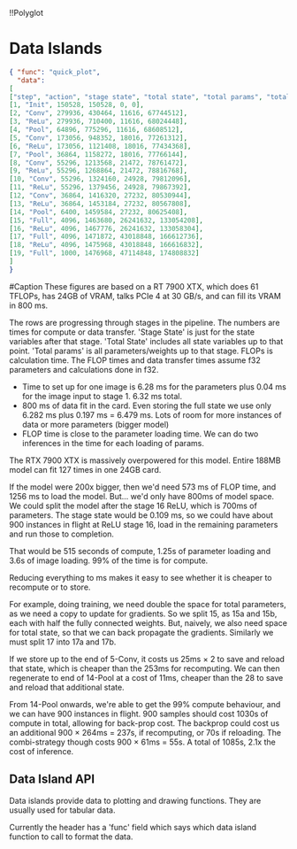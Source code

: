 !!Polyglot
# Data Islands
```json
{ "func": "quick_plot", 
  "data":
[
["step", "action", "stage state", "total state", "total params", "total FLOPs"],
[1, "Init", 150528, 150528, 0, 0],
[2, "Conv", 279936, 430464, 11616, 67744512],
[3, "ReLu", 279936, 710400, 11616, 68024448],
[4, "Pool", 64896, 775296, 11616, 68608512],
[5, "Conv", 173056, 948352, 18016, 77261312],
[6, "ReLu", 173056, 1121408, 18016, 77434368],
[7, "Pool", 36864, 1158272, 18016, 77766144],
[8, "Conv", 55296, 1213568, 21472, 78761472],
[9, "ReLu", 55296, 1268864, 21472, 78816768],
[10, "Conv", 55296, 1324160, 24928, 79812096],
[11, "ReLu", 55296, 1379456, 24928, 79867392],
[12, "Conv", 36864, 1416320, 27232, 80530944],
[13, "ReLu", 36864, 1453184, 27232, 80567808],
[14, "Pool", 6400, 1459584, 27232, 80625408],
[15, "Full", 4096, 1463680, 26241632, 133054208],
[16, "ReLu", 4096, 1467776, 26241632, 133058304],
[17, "Full", 4096, 1471872, 43018848, 166612736],
[18, "ReLu", 4096, 1475968, 43018848, 166616832],
[19, "Full", 1000, 1476968, 47114848, 174808832]
]
}
```

#Caption These figures are based on a RT 7900 XTX, which does 61 TFLOPs, has 24GB of VRAM, talks PCIe 4 at 30 GB/s, and can fill its VRAM in 800 ms.

The rows are progressing through stages in the pipeline. The numbers are times for compute or data transfer. 'Stage State' is just for the state variables after that stage. 'Total State' includes all state variables up to that point. 'Total params' is all parameters/weights up to that stage. FLOPs is calculation time. The FLOP times and data transfer times assume f32 parameters and calculations done in f32.


* Time to set up for one image is 6.28 ms for the parameters plus 0.04 ms for the image input to stage 1. 6.32 ms total.
* 800 ms of data fit in the card. Even storing the full state we use only 6.282 ms plus 0.197 ms = 6.479 ms. Lots of room for more instances of data or more parameters (bigger model)
* FLOP time is close to the parameter loading time. We can do two inferences in the time for each loading of params.

The RTX 7900 XTX is massively overpowered for this model. Entire 188MB model can fit 127 times in one 24GB card.

If the model were 200x bigger, then we'd need 573 ms of FLOP time, and 1256 ms to load the model. But... we'd only have 800ms of model space. We could split the model after the stage 16 ReLU, which is 700ms of parameters. The stage state would be 0.109 ms, so we could have about 900 instances in flight at ReLU stage 16, load in the remaining parameters and run those to completion.  

That would be 515 seconds of compute, 1.25s of parameter loading and 3.6s of image loading. 99% of the time is for compute.

Reducing everything to ms makes it easy to see whether it is cheaper to recompute or to store.

For example, doing training, we need double the space for total parameters, as we need a copy to update for gradients. So we split 15, as 15a and 15b, each with half the fully connected weights. But, naively, we also need space for total state, so that we can back propagate the gradients. Similarly we must split 17 into 17a and 17b.

If we store up to the end of 5-Conv, it costs us 25ms &times; 2 to save and reload that state, which is cheaper than the 253ms for recomputing. We can then regenerate to end of 14-Pool at a cost of 11ms, cheaper than the 28 to save and reload that additional state.

From 14-Pool onwards, we're able to get the 99% compute behaviour, and we can have 900 instances in flight. 900 samples should cost 1030s of compute in total, allowing for back-prop cost. The backprop could cost us an additional 900 &times; 264ms = 237s, if recomputing, or 70s if reloading. The combi-strategy though costs 900 &times; 61ms = 55s. A total of 1085s, 2.1x the cost of inference. 

## Data Island API
Data islands provide data to plotting and drawing functions. They are usually used for tabular data.

Currently the header has a 'func' field which says which data island function to call to format the data. 

